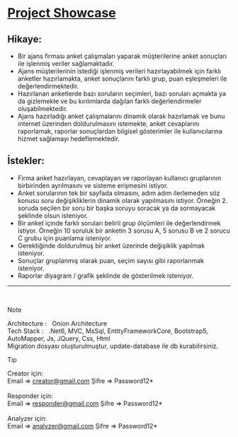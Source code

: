 
# [Project Showcase](https://www.youtube.com/watch?v=IyNmg6K-tEU)

## Hikaye:
  - Bir ajans firması anket çalışmaları yaparak müşterilerine anket sonuçları ile işlenmiş
veriler sağlamaktadır.
  - Ajans müşterilerinin istediği işlenmiş verileri hazırlayabilmek için farklı anketler
hazırlamakta, anket sonuçlarını farklı grup, puan eşleşmeleri ile değerlendirmektedir.
  - Hazırlanan anketlerde bazı soruların seçimleri, bazı soruları açmakta ya da
gizlemekte ve bu kırılımlarda dağılan farklı değerlendirmeler oluşabilmektedir.
  - Ajans hazırladığı anket çalışmalarını dinamik olarak hazırlamak ve bunu internet
üzerinden doldurulmasını istemekte, anket cevaplarını raporlamak, raporlar sonuçlardan
bilgisel gösterimler ile kullanıcılarına hizmet sağlamayı hedeflemektedir.

## İstekler:
  - Firma anket hazırlayan, cevaplayan ve raporlayan kullanıcı gruplarının birbirinden
ayrılmasını ve sisteme erişmesini istiyor.
  - Anket sorularının tek bir sayfada olmasını, adım adım ilerlemeden söz konusu
soru değişikliklerin dinamik olarak yapılmasını istiyor.
Örneğin 2. soruda seçilen bir soru bir başka soruyu soracak ya da sormayacak
şeklinde olsun isteniyor.
  - Bir anket içinde farklı soruları belirli grup ölçümleri ile değerlendirmek istiyor.
Örneğin 10 soruluk bir anketin 3 sorusu A, 5 sorusu B ve 2 sorucu C grubu için
puanlama isteniyor.
  - Gerektiğinde doldurulmuş bir anket üzerinde değişiklik yapılmak isteniyor.
  - Sonuçlar gruplanmış olarak puan, seçim sayısı gibi raporlanmak isteniyor.
  - Raporlar diyagram / grafik şeklinde de gösterilmek isteniyor.

---
<br>

> [!NOTE]
> Architecture : &nbsp; Onion Architecture <br> 
> Tech Stack : &nbsp; .Net6, MVC, MsSql, EntityFrameworkCore, Bootstrap5, AutoMapper, Js, JQuery, Css, Html <br>
> Migration dosyası oluşturulmuştur, update-database ile db kurabilirsiniz.

> [!TIP]
> Creator için: <br> Email => creator@gmail.com   Şifre => Password12*
> <br><br>
> Responder için: <br> Email => responder@gmail.com  Şifre => Password12*
> <br><br>
> Analyzer için: <br> Email => analyzer@gmail.com  Şifre => Password12*




